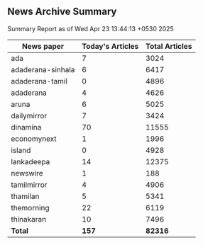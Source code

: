 <!-- @format -->
## News Archive Summary

Summary Report as of Wed Apr 23 13:44:13 +0530 2025

| News paper         | Today's Articles | Total Articles |
|--------------------|------------------|----------------|
| ada               | 7          | 3024        |
| adaderana-sinhala               | 6          | 6417        |
| adaderana-tamil               | 0          | 4896        |
| adaderana               | 4          | 4626        |
| aruna               | 6          | 5025        |
| dailymirror               | 7          | 3424        |
| dinamina               | 70          | 11555        |
| economynext               | 1          | 1996        |
| island               | 0          | 4928        |
| lankadeepa               | 14          | 12375        |
| newswire               | 1          | 188        |
| tamilmirror               | 4          | 4906        |
| thamilan               | 5          | 5341        |
| themorning               | 22          | 6119        |
| thinakaran               | 10          | 7496        |
| **Total**          | **157**      | **82316** |

